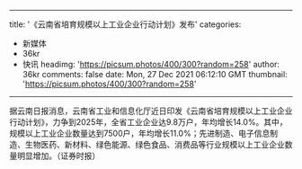 
---
title: '《云南省培育规模以上工业企业行动计划》发布'
categories: 
 - 新媒体
 - 36kr
 - 快讯
headimg: 'https://picsum.photos/400/300?random=258'
author: 36kr
comments: false
date: Mon, 27 Dec 2021 06:12:10 GMT
thumbnail: 'https://picsum.photos/400/300?random=258'
---

<div>   
据云南日报消息，云南省工业和信息化厅近日印发《云南省培育规模以上工业企业行动计划》，力争到2025年，全省工业企业达9.8万户，年均增长14.0%。其中，规模以上工业企业数量达到7500户，年均增长11.0%；先进制造、电子信息制造、生物医药、新材料、绿色能源、绿色食品、消费品等行业规模以上工业企业数量明显增加。（证券时报）  
</div>
            